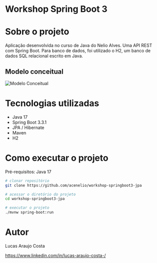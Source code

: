 # Workshop Spring Boot 3

# Sobre o projeto

Aplicação desenvolvida no curso de Java do Nelio Alves. Uma API REST com Spring Boot. Para banco de dados, foi utilizado o H2, um banco de dados SQL relacional escrito em Java.

## Modelo conceitual
![Modelo Conceitual](https://i.imgur.com/8FXIxeP.png)

# Tecnologias utilizadas
- Java 17
- Spring Boot 3.3.1
- JPA / Hibernate
- Maven
- H2

# Como executar o projeto
Pré-requisitos: Java 17

```bash
# clonar repositório
git clone https://github.com/acenelio/workshop-springboot3-jpa

# acessar o diretório do projeto
cd workshop-springboot3-jpa

# executar o projeto
./mvnw spring-boot:run
```

# Autor

Lucas Araujo Costa

https://www.linkedin.com/in/lucas-araujo-costa-/
